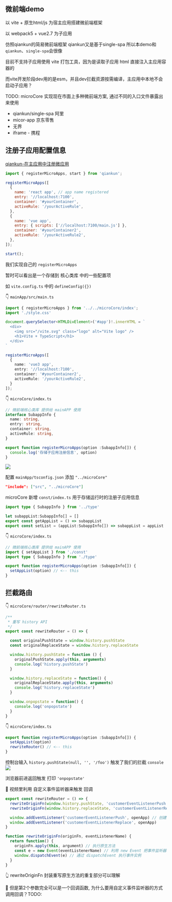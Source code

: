 ## 微前端demo
以 vite + 原生html/js 为宿主应用搭建微前端框架

以 webpack5 + vue2.7 为子应用

仿照qiankun的简易微前端框架
qiankun又是基于single-spa
所以本demo和`qiankun`、`single-spa`会很像

目前不支持子应用使用 vite 打包工具，因为是读取子应用 html 直接注入主应用容器的

而vite开发阶段dev用的是esm，并且dev拦截资源按需编译，主应用中本地不会启动子应用？


TODO: microCore 实现现在市面上多种微前端方案, 通过不同的入口文件暴露出来使用

- qiankun/single-spa 阿里
- micor-app 京东零售
- 无界
- iframe - 携程

## 注册子应用配置信息

[qiankun-在主应用中注册微应用](https://qiankun.umijs.org/zh/guide/getting-started#2-%E5%9C%A8%E4%B8%BB%E5%BA%94%E7%94%A8%E4%B8%AD%E6%B3%A8%E5%86%8C%E5%BE%AE%E5%BA%94%E7%94%A8)

```js
import { registerMicroApps, start } from 'qiankun';

registerMicroApps([
  {
    name: 'react app', // app name registered
    entry: '//localhost:7100',
    container: '#yourContainer',
    activeRule: '/yourActiveRule',
  },
  {
    name: 'vue app',
    entry: { scripts: ['//localhost:7100/main.js'] },
    container: '#yourContainer2',
    activeRule: '/yourActiveRule2',
  },
]);

start();
```

我们实现自己的 `registerMicroApps`

暂时可以看出是一个存储到 核心类库 中的一些配置项

如 `vite.config.ts` 中的 `defineConfig({})`

👇 `mainApp/src/main.ts`

```ts
import { registerMicroApps } from '../../microCore/index';
import './style.css'

document.querySelector<HTMLDivElement>('#app')!.innerHTML = `
  <div>
    <img src="/vite.svg" class="logo" alt="Vite logo" />
    <h1>Vite + TypeScript</h1>
  </div>
`

registerMicroApps([
  {
    name: 'vue3 app',
    entry: '//localhost:7100',
    container: '#yourContainer2',
    activeRule: '/yourActiveRule2',
  }
]);
```

👇 `microCore/index.ts`
```ts
// 微前端核心类库 提供给 mainAPP 使用
interface SubappInfo {
  name: string,
  entry: string,
  container: string,
  activeRule: string,
}

export function registerMicroApps(option :SubappInfo[]) {
  console.log('存储子应用注册信息', option)
}
```

![](https://kingan-md-img.oss-cn-guangzhou.aliyuncs.com/blog/20230118163805.png)

配置 `mainApp/tsconfig.json` 添加 `"../microCore"`
```json
"include": ["src", "../microCore"]
```

microCore 新增 `const/index.ts` 用于存储运行时的注册子应用信息

```ts
import type { SubappInfo } from '../type'

let subappList:SubappInfo[] = []
export const getAppList = () => subappList
export const setList = (appList:SubappInfo[]) => subappList = appList
```

👇 `microCore/index.ts`
```ts
// 微前端核心类库 提供给 mainAPP 使用
import { setAppList } from './const'
import type { SubappInfo } from './type'

export function registerMicroApps(option :SubappInfo[]) {
  setAppList(option) // <-- this
}
```

## 拦截路由

👇 `microCore/router/rewriteRouter.ts`
```ts
/**
 * 重写 history API
 */
export const rewriteRouter = () => {

  const originalPushState = window.history.pushState
  const originalReplaceState = window.history.replaceState

  window.history.pushState = function () {
    originalPushState.apply(this, arguments)
    console.log('history.pushState')
  }

  window.history.replaceState = function() {
    originalReplaceState.apply(this, arguments)
    console.log('history.replaceState')
  }

  window.onpopstate = function() {
    console.log('onpopstate')
  }
}
```

👇 `microCore/index.ts`
```ts
export function registerMicroApps(option :SubappInfo[]) {
  setAppList(option)
  rewriteRouter() // <-- this
}
```

控制台输入 `history.pushState(null, '', '/foo')` 触发了我们的拦截 `console`
![](https://kingan-md-img.oss-cn-guangzhou.aliyuncs.com/blog/20230118170503.png)

浏览器前进返回触发 打印 `'onpopstate'`

🤔 视频里利用 自定义事件监听器来触发 回调

```ts
export const rewriteRouter = () => {
  rewriteOriginFn(window.history.pushState, 'customerEventListenerPush') // 传入 未执行的原生方法 和 自定义事件名字符串
  rewriteOriginFn(window.history.replaceState, 'customerEventListenerReplace')

  window.addEventListener('customerEventListenerPush', openApp) // 创建 自定义事件
  window.addEventListener('customerEventListenerReplace', openApp)
}
```

```ts
function rewriteOriginFn(originFn, eventListenerName) {
  return function() {
    originFn.apply(this, argument) // 执行原生方法
    const e = new Event(eventListenerName) // 利用 new Event 把事件监听器名字符串 实例化为 事件
    window.dispatchEvent(e) // 通过 dispatchEvent 执行事件实例
  }
}
```

👆 rewriteOriginFn 封装重写原生方法的重复部分可以理解

🤔 但是第2个参数完全可以是一个回调函数, 为什么要用自定义事件监听器的方式调用回调？TODO: 
